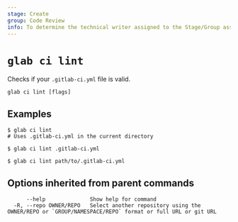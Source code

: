 ```yaml
---
stage: Create
group: Code Review
info: To determine the technical writer assigned to the Stage/Group associated with this page, see https://about.gitlab.com/handbook/product/ux/technical-writing/#assignments
---
```


<!--
This documentation is auto generated by a script.
Please do not edit this file directly. Run `make gen-docs` instead.
-->

# `glab ci lint`

Checks if your `.gitlab-ci.yml` file is valid.

```plaintext
glab ci lint [flags]
```

## Examples

```plaintext
$ glab ci lint
# Uses .gitlab-ci.yml in the current directory

$ glab ci lint .gitlab-ci.yml

$ glab ci lint path/to/.gitlab-ci.yml

```

## Options inherited from parent commands

```plaintext
      --help              Show help for command
  -R, --repo OWNER/REPO   Select another repository using the OWNER/REPO or `GROUP/NAMESPACE/REPO` format or full URL or git URL
```
